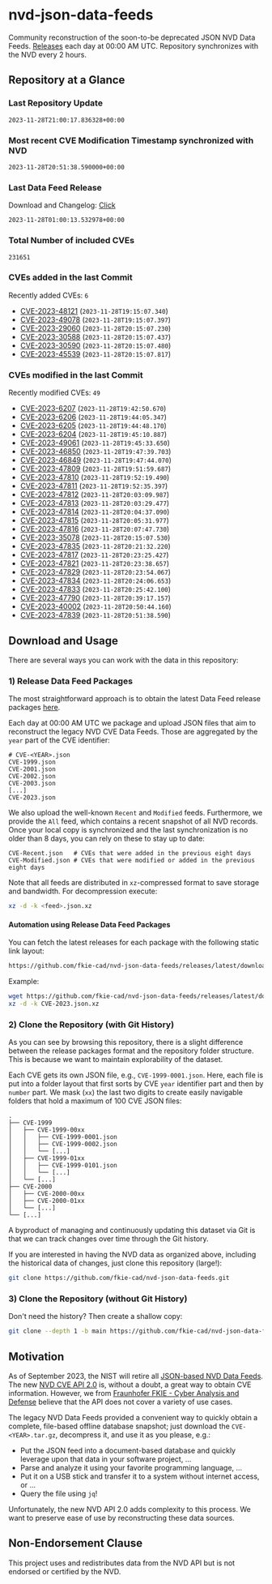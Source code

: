 # nvd-json-data-feeds

Community reconstruction of the soon-to-be deprecated JSON NVD Data Feeds. 
[Releases](https://github.com/fkie-cad/nvd-json-data-feeds/releases/latest) each day at 00:00 AM UTC.
Repository synchronizes with the NVD every 2 hours.

## Repository at a Glance

### Last Repository Update

```plain
2023-11-28T21:00:17.836328+00:00
```

### Most recent CVE Modification Timestamp synchronized with NVD

```plain
2023-11-28T20:51:38.590000+00:00
```

### Last Data Feed Release

Download and Changelog: [Click](https://github.com/fkie-cad/nvd-json-data-feeds/releases/latest)

```plain
2023-11-28T01:00:13.532978+00:00
```

### Total Number of included CVEs

```plain
231651
```

### CVEs added in the last Commit

Recently added CVEs: `6`

* [CVE-2023-48121](CVE-2023/CVE-2023-481xx/CVE-2023-48121.json) (`2023-11-28T19:15:07.340`)
* [CVE-2023-49078](CVE-2023/CVE-2023-490xx/CVE-2023-49078.json) (`2023-11-28T19:15:07.397`)
* [CVE-2023-29060](CVE-2023/CVE-2023-290xx/CVE-2023-29060.json) (`2023-11-28T20:15:07.230`)
* [CVE-2023-30588](CVE-2023/CVE-2023-305xx/CVE-2023-30588.json) (`2023-11-28T20:15:07.437`)
* [CVE-2023-30590](CVE-2023/CVE-2023-305xx/CVE-2023-30590.json) (`2023-11-28T20:15:07.480`)
* [CVE-2023-45539](CVE-2023/CVE-2023-455xx/CVE-2023-45539.json) (`2023-11-28T20:15:07.817`)


### CVEs modified in the last Commit

Recently modified CVEs: `49`

* [CVE-2023-6207](CVE-2023/CVE-2023-62xx/CVE-2023-6207.json) (`2023-11-28T19:42:50.670`)
* [CVE-2023-6206](CVE-2023/CVE-2023-62xx/CVE-2023-6206.json) (`2023-11-28T19:44:05.347`)
* [CVE-2023-6205](CVE-2023/CVE-2023-62xx/CVE-2023-6205.json) (`2023-11-28T19:44:48.170`)
* [CVE-2023-6204](CVE-2023/CVE-2023-62xx/CVE-2023-6204.json) (`2023-11-28T19:45:10.887`)
* [CVE-2023-49061](CVE-2023/CVE-2023-490xx/CVE-2023-49061.json) (`2023-11-28T19:45:33.650`)
* [CVE-2023-46850](CVE-2023/CVE-2023-468xx/CVE-2023-46850.json) (`2023-11-28T19:47:39.703`)
* [CVE-2023-46849](CVE-2023/CVE-2023-468xx/CVE-2023-46849.json) (`2023-11-28T19:47:44.070`)
* [CVE-2023-47809](CVE-2023/CVE-2023-478xx/CVE-2023-47809.json) (`2023-11-28T19:51:59.687`)
* [CVE-2023-47810](CVE-2023/CVE-2023-478xx/CVE-2023-47810.json) (`2023-11-28T19:52:19.490`)
* [CVE-2023-47811](CVE-2023/CVE-2023-478xx/CVE-2023-47811.json) (`2023-11-28T19:52:35.397`)
* [CVE-2023-47812](CVE-2023/CVE-2023-478xx/CVE-2023-47812.json) (`2023-11-28T20:03:09.987`)
* [CVE-2023-47813](CVE-2023/CVE-2023-478xx/CVE-2023-47813.json) (`2023-11-28T20:03:29.477`)
* [CVE-2023-47814](CVE-2023/CVE-2023-478xx/CVE-2023-47814.json) (`2023-11-28T20:04:37.090`)
* [CVE-2023-47815](CVE-2023/CVE-2023-478xx/CVE-2023-47815.json) (`2023-11-28T20:05:31.977`)
* [CVE-2023-47816](CVE-2023/CVE-2023-478xx/CVE-2023-47816.json) (`2023-11-28T20:07:47.730`)
* [CVE-2023-35078](CVE-2023/CVE-2023-350xx/CVE-2023-35078.json) (`2023-11-28T20:15:07.530`)
* [CVE-2023-47835](CVE-2023/CVE-2023-478xx/CVE-2023-47835.json) (`2023-11-28T20:21:32.220`)
* [CVE-2023-47817](CVE-2023/CVE-2023-478xx/CVE-2023-47817.json) (`2023-11-28T20:23:25.427`)
* [CVE-2023-47821](CVE-2023/CVE-2023-478xx/CVE-2023-47821.json) (`2023-11-28T20:23:38.657`)
* [CVE-2023-47829](CVE-2023/CVE-2023-478xx/CVE-2023-47829.json) (`2023-11-28T20:23:54.067`)
* [CVE-2023-47834](CVE-2023/CVE-2023-478xx/CVE-2023-47834.json) (`2023-11-28T20:24:06.653`)
* [CVE-2023-47833](CVE-2023/CVE-2023-478xx/CVE-2023-47833.json) (`2023-11-28T20:25:42.100`)
* [CVE-2023-47790](CVE-2023/CVE-2023-477xx/CVE-2023-47790.json) (`2023-11-28T20:39:17.157`)
* [CVE-2023-40002](CVE-2023/CVE-2023-400xx/CVE-2023-40002.json) (`2023-11-28T20:50:44.160`)
* [CVE-2023-47839](CVE-2023/CVE-2023-478xx/CVE-2023-47839.json) (`2023-11-28T20:51:38.590`)


## Download and Usage

There are several ways you can work with the data in this repository:

### 1) Release Data Feed Packages

The most straightforward approach is to obtain the latest Data Feed release packages [here](https://github.com/fkie-cad/nvd-json-data-feeds/releases/latest).

Each day at 00:00 AM UTC we package and upload JSON files that aim to reconstruct the legacy NVD CVE Data Feeds.
Those are aggregated by the `year` part of the CVE identifier:

```
# CVE-<YEAR>.json
CVE-1999.json
CVE-2001.json
CVE-2002.json
CVE-2003.json
[...]
CVE-2023.json
```

We also upload the well-known `Recent` and `Modified` feeds.
Furthermore, we provide the `All` feed, which contains a recent snapshot of all NVD records.
Once your local copy is synchronized and the last synchronization is no older than 8 days, you can rely on these to stay up to date:

```plain
CVE-Recent.json   # CVEs that were added in the previous eight days
CVE-Modified.json # CVEs that were modified or added in the previous eight days
```

Note that all feeds are distributed in `xz`-compressed format to save storage and bandwidth.
For decompression execute:

```sh
xz -d -k <feed>.json.xz
```


#### Automation using Release Data Feed Packages

You can fetch the latest releases for each package with the following static link layout:

```sh
https://github.com/fkie-cad/nvd-json-data-feeds/releases/latest/download/CVE-<YEAR>.json.xz
```

Example:

```sh
wget https://github.com/fkie-cad/nvd-json-data-feeds/releases/latest/download/CVE-2023.json.xz
xz -d -k CVE-2023.json.xz
```

### 2) Clone the Repository (with Git History)

As you can see by browsing this repository, there is a slight difference between the release packages format and the repository folder structure.
This is because we want to maintain explorability of the dataset.

Each CVE gets its own JSON file, e.g., `CVE-1999-0001.json`.
Here, each file is put into a folder layout that first sorts by CVE `year` identifier part and then by `number` part.
We mask (`xx`) the last two digits to create easily navigable folders that hold a maximum of 100 CVE JSON files:

```plain
.
├── CVE-1999
│   ├── CVE-1999-00xx
│   │   ├── CVE-1999-0001.json
│   │   ├── CVE-1999-0002.json
│   │   └── [...]
│   ├── CVE-1999-01xx
│   │   ├── CVE-1999-0101.json
│   │   └── [...]
│   └── [...]
├── CVE-2000
│   ├── CVE-2000-00xx
│   ├── CVE-2000-01xx
│   └── [...]
└── [...]
```

A byproduct of managing and continuously updating this dataset via Git is that we can track changes over time through the Git history.

If you are interested in having the NVD data as organized above, including the historical data of changes, just clone this repository (large!):

```sh
git clone https://github.com/fkie-cad/nvd-json-data-feeds.git
```

### 3) Clone the Repository (without Git History)

Don't need the history? Then create a shallow copy:

```sh
git clone --depth 1 -b main https://github.com/fkie-cad/nvd-json-data-feeds.git
```

## Motivation

As of September 2023, the NIST will retire all [JSON-based NVD Data Feeds](https://nvd.nist.gov/vuln/data-feeds#divRetirementBanner-1).
The new [NVD CVE API 2.0](https://nvd.nist.gov/developers/vulnerabilities) is, without a doubt, a great way to obtain CVE information.
However, we from [Fraunhofer FKIE - Cyber Analysis and Defense](https://www.fkie.fraunhofer.de/en/departments/cad.html) believe that the API does not cover a variety of use cases.

The legacy NVD Data Feeds provided a convenient way to quickly obtain a complete, file-based offline database snapshot; just download the `CVE-<YEAR>.tar.gz`, decompress it, and use it as you please, e.g.:

* Put the JSON feed into a document-based database and quickly leverage upon that data in your software project, ...
* Parse and analyze it using your favorite programming language, ...
* Put it on a USB stick and transfer it to a system without internet access, or ...
* Query the file using `jq`!

Unfortunately, the new NVD API 2.0 adds complexity to this process.
We want to preserve ease of use by reconstructing these data sources.

## Non-Endorsement Clause

This project uses and redistributes data from the NVD API but is not endorsed or certified by the NVD.